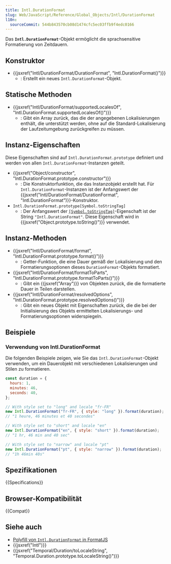 ```yaml
---
title: Intl.DurationFormat
slug: Web/JavaScript/Reference/Global_Objects/Intl/DurationFormat
l10n:
  sourceCommit: 544b843570cb08d1474cfc5ec03ffb9f4edc0166
---
```


Das **`Intl.DurationFormat`**-Objekt ermöglicht die sprachsensitive Formatierung von Zeitdauern.

## Konstruktor

- {{jsxref("Intl/DurationFormat/DurationFormat", "Intl.DurationFormat()")}}
  - : Erstellt ein neues `Intl.DurationFormat`-Objekt.

## Statische Methoden

- {{jsxref("Intl/DurationFormat/supportedLocalesOf", "Intl.DurationFormat.supportedLocalesOf()")}}
  - : Gibt ein Array zurück, das die der angegebenen Lokalisierungen enthält, die unterstützt werden, ohne auf die Standard-Lokalisierung der Laufzeitumgebung zurückgreifen zu müssen.

## Instanz-Eigenschaften

Diese Eigenschaften sind auf `Intl.DurationFormat.prototype` definiert und werden von allen `Intl.DurationFormat`-Instanzen geteilt.

- {{jsxref("Object/constructor", "Intl.DurationFormat.prototype.constructor")}}
  - : Die Konstruktorfunktion, die das Instanzobjekt erstellt hat. Für `Intl.DurationFormat`-Instanzen ist der Anfangswert der {{jsxref("Intl/DurationFormat/DurationFormat", "Intl.DurationFormat")}}-Konstruktor.
- `Intl.DurationFormat.prototype[Symbol.toStringTag]`
  - : Der Anfangswert der [`[Symbol.toStringTag]`](/de/docs/Web/JavaScript/Reference/Global_Objects/Symbol/toStringTag)-Eigenschaft ist der String `"Intl.DurationFormat"`. Diese Eigenschaft wird in {{jsxref("Object.prototype.toString()")}} verwendet.

## Instanz-Methoden

- {{jsxref("Intl/DurationFormat/format", "Intl.DurationFormat.prototype.format()")}}
  - : Getter-Funktion, die eine Dauer gemäß der Lokalisierung und den Formatierungsoptionen dieses `DurationFormat`-Objekts formatiert.
- {{jsxref("Intl/DurationFormat/formatToParts", "Intl.DurationFormat.prototype.formatToParts()")}}
  - : Gibt ein {{jsxref("Array")}} von Objekten zurück, die die formatierte Dauer in Teilen darstellen.
- {{jsxref("Intl/DurationFormat/resolvedOptions", "Intl.DurationFormat.prototype.resolvedOptions()")}}
  - : Gibt ein neues Objekt mit Eigenschaften zurück, die die bei der Initialisierung des Objekts ermittelten Lokalisierungs- und Formatierungsoptionen widerspiegeln.

## Beispiele

### Verwendung von Intl.DurationFormat

Die folgenden Beispiele zeigen, wie Sie das `Intl.DurationFormat`-Objekt verwenden, um ein Dauerobjekt mit verschiedenen Lokalisierungen und Stilen zu formatieren.

```js
const duration = {
  hours: 1,
  minutes: 46,
  seconds: 40,
};

// With style set to "long" and locale "fr-FR"
new Intl.DurationFormat("fr-FR", { style: "long" }).format(duration);
// "1 heure, 46 minutes et 40 secondes"

// With style set to "short" and locale "en"
new Intl.DurationFormat("en", { style: "short" }).format(duration);
// "1 hr, 46 min and 40 sec"

// With style set to "narrow" and locale "pt"
new Intl.DurationFormat("pt", { style: "narrow" }).format(duration);
// "1h 46min 40s"
```

## Spezifikationen

{{Specifications}}

## Browser-Kompatibilität

{{Compat}}

## Siehe auch

- [Polyfill von `Intl.DurationFormat` in FormatJS](https://formatjs.github.io/docs/polyfills/intl-durationformat/)
- {{jsxref("Intl")}}
- {{jsxref("Temporal/Duration/toLocaleString", "Temporal.Duration.prototype.toLocaleString()")}}

